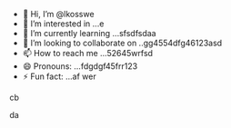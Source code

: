 - 👋 Hi, I’m @lkosswe
- 👀 I’m interested in ...e
- 🌱 I’m currently learning ...sfsdfsdaa
- 💞️ I’m looking to collaborate on ..gg4554dfg46123asd
- 📫 How to reach me ...52645wrfsd
- 😄 Pronouns: ...fdgdgf45frr123
- ⚡ Fun fact: ...af
wer
<!---53
lkosswe/lkosswe is a ✨ special ✨ repository because its `README.md` (this file) appears on your GitHub profile.
You can click the Preview link to take a look at your changes.
--->cb
da

